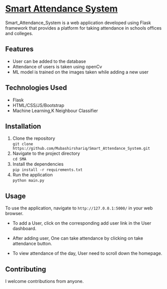 # [Smart Attendance System](https://smart-attendance-y43y.onrender.com)

Smart_Attendance_System is a web application developed using Flask framework that provides a platform for taking attendance in schools offices and colleges.
## Features

- User can be added to the database 
- Attendance of users is taken using openCv
- ML model is trained on the images taken while adding  a new user



## Technologies Used

- Flask
- HTML/CSS/JS/Bootstrap
- Machine Learning,K Neighbour Classifier

## Installation

1. Clone the repository <br>
`git clone https://github.com/Mubashirshariq/Smart_Attendance_System.git` <br>
2. Navigate to the project directory<br>
 `cd SMA` <br>
3. Install the dependencies <br>
`pip install -r requirements.txt`<br>
4. Run the application <br>
 `python main.py` <br>
 
## Usage

To use the application, navigate to `http://127.0.0.1:5000/` in your web browser.

- To add  a User, click on the corresponding add user link in the User dashboard.
- After adding user, One can take attendance by clicking on take attendance button.

- To view  attendance of the day, User need to  scroll down the homepage.


## Contributing

  I welcome contributions from anyone.




